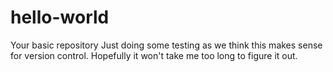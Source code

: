 # hello-world
Your basic repository
Just doing some testing as we think this makes sense for version control.
Hopefully it won't take me too long to figure it out.
